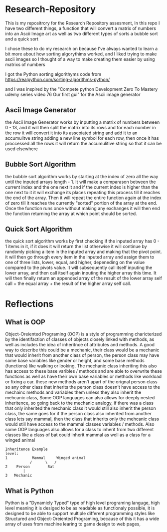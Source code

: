 # Research-Repository

This is my repositrory for the Research Repository assesment,
In this repo I have two different things, a function that will convert a matrix of numbers into an Ascii Image art as well as two different types of sorts a bubble sort and a quick sort

I chose these to do my research on because I've always wanted to learn a bit more about how sorting algorythims worked, and I liked trying to make ascii images so I thought of a way to make creating them easier by using matrixs of numbers 

I got the Python sorting algorithyms code from https://realpython.com/sorting-algorithms-python/

and I was inspired by the "Compete python Development Zero To Mastery udemy series video 76 Our first gui" for the Ascii image generator

## Ascii Image Generator

the Ascii Image Generator works by inputting a matrix of numbers between 0 - 13, and it will then split the matrix into its rows and for each number in the row it will convert it into its asscoiated string and add it to an accumulitve string adding a new line symbol for each row, then once it has proccessed all the rows it will return the accumulitive string so that it can be used elsewhere 

## Bubble Sort Algorithm

the bubble sort algorithm works by starting at the index of zero all the way until the inputed arrays length - 1.
It will make a comparason between the current index and the one next it and if the current index is higher than the one next to it it will exchange its places repeating this process till it reaches the end of the array.
Then it will repeat the entire function again at the index of zero till it reaches the currently "sorted" portion of the array at the end.
Once the function runs once without making any exchanges it will then end the function returning the array at which point should be sorted.

## Quick Sort Algorithm

the quick sort algorithm works by first checking if the inputed array has 0 - 1 items in it, if it does it will return the list otherwise it will continue by randomly picking a item in the inputed array and making that the pivot point.
it will then go through every item in the inputed array and assign them to one of three lists, lower, equal, and higher, depeneding on the value compared to the pivots value.
It will subsequently call itself inputing the lower array, and then call itself again inputing the higher array this time.
It will then finally return an appended array of the result of the lower array self call + the equal array + the result of the higher array self call.

# Reflections

## What is OOP

Object-Oreiented Programing (OOP) is a style of programming charicterized by the identifaction of classes of objects closely linked with methods, as well as includes the idea of inheritnce of attributes and methods. A good way to describe this could be a mechanic, their class would be a mechanic that would inherit from another class of person, the person class may have some base variables like gender or height, and some base methods (functions) like walking or looking.
The mechanic class inheriting this also has access to these base varibles / methods and are able to overwrite these functions as well as have their own base variables or methods like workload or fixing a car.
these new methods aren't apart of the orignal person class so any other class that inherits the person class doesn't have access to the mechainc methods and variables them unless they also inherit the mehcanic class,
Some OOP languages can also allows for deeply nested inheritence, so going back to the mechanic analogy, if there was a class that only inherited the mechanic class it would still also inherit the person class, the same goes for if the person class also inherited from another class lets say mammal, then the class that inherits only the mehcanic class would still have access to the mammal classes variables / methods.
Also some OOP languages also allows for a class to inherit from two different classes like a class of bat could inherit mammal as well as a class for a winged animal
```
Inheritence Example
level:
1           Mammal     Winged animal
           /      \   /
2    Person        Bat
        |
3   Mechanic
```

## What is Python

Python is a "Dynamicly Typed" type of high level programing languge, high level meaning it is desiged to be as readable as functionaly possible, it is designed to be able to support multiple different programming styles like Structured and Object-Oreiented Programing, because of this it has a wide array of uses from machine learing to game design to web pages,





